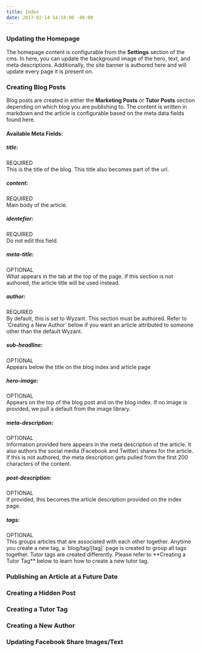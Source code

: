 ```yaml
---
title: Index
date: 2017-02-14 14:18:00 -06:00
---
```


### Updating the Homepage

The homepage content is configurable from the **Settings** section of the cms. In here, you can update the background image of the hero, text, and meta descriptions. Additionally, the site banner is authored here and will update every page it is present on.

### Creating Blog Posts

Blog posts are created in either the **Marketing Posts** or **Tutor Posts** section depending on which blog you are publishing to. The content is written in markdown and the article is configurable based on the meta data fields found here.

#### Available Meta Fields:

##### title:
<div class="required">REQUIRED</div>
This is the title of the blog. This title also becomes part of the url.

##### content:
<div class="required">REQUIRED</div>
Main body of the article.

##### identefier:
<div class="required">REQUIRED</div>
Do not edit this field.

##### meta-title:
<div class="optional">OPTIONAL</div>
What appears in the tab at the top of the page. If this section is not authored, the article title will be used instead.

##### author:
<div class="required">REQUIRED</div>
By default, this is set to Wyzant. This section must be authored. Refer to `Creating a New Author` below if you want an article attributed to someone other than the default Wyzant.

##### sub-headline:
<div class="optional">OPTIONAL</div>
Appears below the title on the blog index and article page

##### hero-image:
<div class="optional">OPTIONAL</div>
Appears on the top of the blog post and on the blog index. If no image is provided, we pull a default from the image library.

##### meta-description:
<div class="optional">OPTIONAL</div>
Information provided here appears in the meta description of the article. It also authors the social media (Facebook and Twitter) shares for the article. If this is not authored, the meta description gets pulled from the first 200 characters of the content.

##### post-description:
<div class="optional">OPTIONAL</div>
If provided, this becomes the article description provided on the index page.

##### tags:
<div class="optional">OPTIONAL</div>
This groups articles that are associated with each other together. Anytime you create a new tag, a `blog/tag/[tag]` page is created to group all tags together. Tutor tags are created differently. Please refer to **Creating a Tutor Tag** below to learn how to create a new tutor tag.

### Publishing an Article at a Future Date

### Creating a Hidden Post

### Creating a Tutor Tag

### Creating a New Author

### Updating Facebook Share Images/Text
